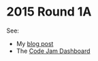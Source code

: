 # 2015 Round 1A #

See:

   - My [blog post](http://matthewdaws.github.io/20151a.html)
   - The [Code Jam Dashboard](https://code.google.com/codejam/contest/4224486/dashboard)